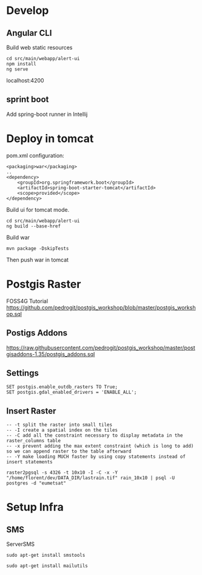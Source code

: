 # Develop
## Angular CLI
Build web static resources
```
cd src/main/webapp/alert-ui
npm install
ng serve
```
localhost:4200

## sprint boot
Add spring-boot runner in Intellij

# Deploy in tomcat
pom.xml configuration:

```
<packaging>war</packaging>
..
<dependency>
    <groupId>org.springframework.boot</groupId>
    <artifactId>spring-boot-starter-tomcat</artifactId>
    <scope>provided</scope>
</dependency>
```

Build ui for tomcat mode.
```
cd src/main/webapp/alert-ui
ng build --base-href

```

Build war
```
mvn package -DskipTests
```

Then push war in tomcat

# Postgis Raster

FOSS4G Tutorial
https://github.com/pedrogit/postgis_workshop/blob/master/postgis_workshop.sql

## Postigs Addons
https://raw.githubusercontent.com/pedrogit/postgis_workshop/master/postgisaddons-1.35/postgis_addons.sql

## Settings
```
SET postgis.enable_outdb_rasters TO True;
SET postgis.gdal_enabled_drivers = 'ENABLE_ALL';
```

## Insert Raster

```
-- -t split the raster into small tiles
-- -I create a spatial index on the tiles
-- -C add all the constraint necessary to display metadata in the raster_columns table
-- -x prevent adding the max extent constraint (which is long to add) so we can append raster to the table afterward
-- -Y make loading MUCH faster by using copy statements instead of insert statements
```
```
raster2pgsql -s 4326 -t 10x10 -I -C -x -Y "/home/florent/dev/DATA_DIR/lastrain.tif" rain_10x10 | psql -U postgres -d "eumetsat"
```

# Setup Infra
## SMS

ServerSMS

```
sudo apt-get install smstools

sudo apt-get install mailutils
